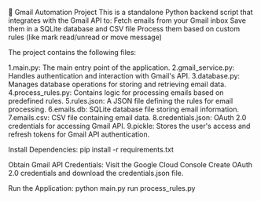 📧 Gmail Automation Project
This is a standalone Python backend script that integrates with the Gmail API to:
Fetch emails from your Gmail inbox
Save them in a SQLite database and CSV file
Process them based on custom rules (like mark read/unread or move message)


The project contains the following files:   

1.main.py: The main entry point of the application.
2.gmail_service.py: Handles authentication and interaction with Gmail's API.
3.database.py: Manages database operations for storing and retrieving email data.
4.process_rules.py: Contains logic for processing emails based on predefined rules.
5.rules.json: A JSON file defining the rules for email processing.
6.emails.db: SQLite database file storing email information.
7.emails.csv: CSV file containing email data.
8.credentials.json: OAuth 2.0 credentials for accessing Gmail API.
9.pickle: Stores the user's access and refresh tokens for Gmail API authentication.


Install Dependencies:
pip install -r requirements.txt

 
Obtain Gmail API Credentials:
Visit the Google Cloud Console
Create OAuth 2.0 credentials and download the credentials.json file.


Run the Application:
python main.py
run process_rules.py
